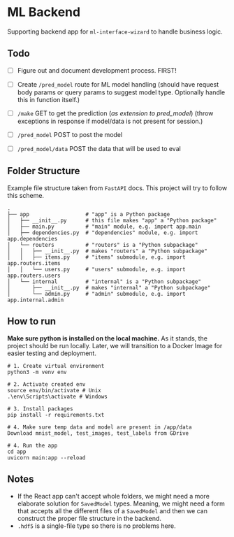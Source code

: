# ML Backend
Supporting backend app for `ml-interface-wizard` to handle business logic.

## Todo

- [ ] Figure out and document development process. FIRST!

- [ ] Create `/pred_model` route for ML model handling (should have request body params or query params to suggest model type. Optionally handle this in function itself.)
- [ ] `/make` GET to get the prediction (*as extension to pred_model*) (throw exceptions in response if model/data is not present for session.)
- [ ] `/pred_model` POST to post the model
- [ ] `/pred_model/data` POST the data that will be used to eval

## Folder Structure
Example file structure taken from `FastAPI` docs. This project will try to follow this scheme. 

```
.
├── app                  # "app" is a Python package
│   ├── __init__.py      # this file makes "app" a "Python package"
│   ├── main.py          # "main" module, e.g. import app.main
│   ├── dependencies.py  # "dependencies" module, e.g. import app.dependencies
│   └── routers          # "routers" is a "Python subpackage"
│   │   ├── __init__.py  # makes "routers" a "Python subpackage"
│   │   ├── items.py     # "items" submodule, e.g. import app.routers.items
│   │   └── users.py     # "users" submodule, e.g. import app.routers.users
│   └── internal         # "internal" is a "Python subpackage"
│       ├── __init__.py  # makes "internal" a "Python subpackage"
│       └── admin.py     # "admin" submodule, e.g. import app.internal.admin
```

## How to run
**Make sure python is installed on the local machine.**
As it stands, the project should be run locally. Later, we will transition to a Docker Image for easier testing and deployment.

```
# 1. Create virtual environment
python3 -m venv env

# 2. Activate created env
source env/bin/activate # Unix
.\env\Scripts\activate # Windows

# 3. Install packages
pip install -r requirements.txt

# 4. Make sure temp data and model are present in /app/data
Download mnist_model, test_images, test_labels from GDrive

# 4. Run the app
cd app
uvicorn main:app --reload

```

## Notes

- If the React app can't accept whole folders, we might need a more elaborate solution for `SavedModel` types. Meaning, we might need a form that accepts all the different files of a `SavedModel` and then we can construct the proper file structure in the backend.
- `.hdf5` is a single-file type so there is no problems here.